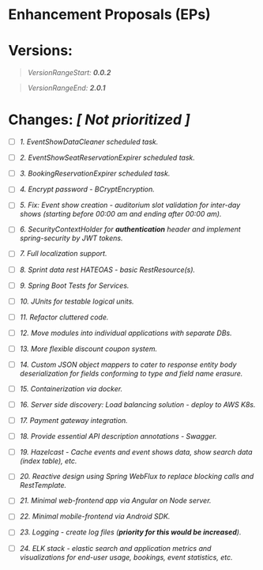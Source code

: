 # Enhancement Proposals (EPs)

# Versions: 
> _VersionRangeStart: **0.0.2**_

> _VersionRangeEnd: **2.0.1**_

# Changes: *[ Not prioritized ]*

- [ ] *1. EventShowDataCleaner scheduled task.*

- [ ] *2. EventShowSeatReservationExpirer scheduled task.*

- [ ] *3. BookingReservationExpirer scheduled task.*

- [ ] *4. Encrypt password - BCryptEncryption.*

- [ ] *5. Fix: Event show creation - auditorium slot validation for inter-day shows (starting before 00:00 am and ending after 00:00 am).*

- [ ] *6. SecurityContextHolder for **authentication** header and implement spring-security by JWT tokens.*

- [ ] *7. Full localization support.*

- [ ] *8. Sprint data rest HATEOAS - basic RestResource(s).*

- [ ] *9. Spring Boot Tests for Services.*

- [ ] *10. JUnits for testable logical units.*

- [ ] *11. Refactor cluttered code.*

- [ ] *12. Move modules into individual applications with separate DBs.*

- [ ] *13. More flexible discount coupon system.*

- [ ] *14. Custom JSON object mappers to cater to response entity body deserialization for fields conforming to type and field name erasure.*

- [ ] *15. Containerization via docker.*

- [ ] *16. Server side discovery: Load balancing solution - deploy to AWS K8s.*

- [ ] *17. Payment gateway integration.*

- [ ] *18. Provide essential API description annotations - Swagger.*

- [ ] *19. Hazelcast - Cache events and event shows data, show search data (index table), etc.*

- [ ] *20. Reactive design using Spring WebFlux to replace blocking calls and RestTemplate.*

- [ ] *21. Minimal web-frontend app via Angular on Node server.*

- [ ] *22. Minimal mobile-frontend via Android SDK.*

- [ ] *23. Logging - create log files (**priority for this would be increased**).*

- [ ] *24. ELK stack - elastic search and application metrics and visualizations for end-user usage, bookings, event statistics, etc.*
